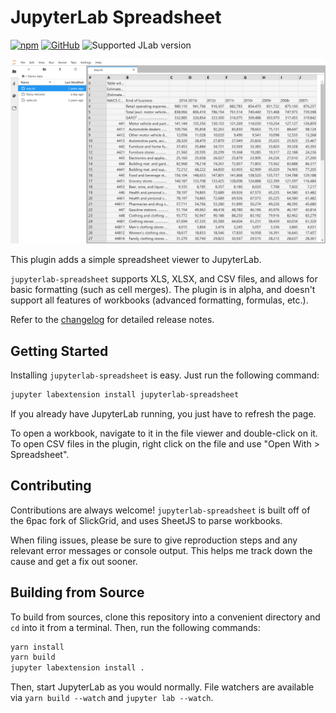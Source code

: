 # JupyterLab Spreadsheet

[![npm](https://img.shields.io/npm/v/jupyterlab-spreadsheet.svg?style=flat-square)](https://www.npmjs.com/package/jupyterlab-spreadsheet)
[![GitHub](https://img.shields.io/github/license/quigleyj97/jupyterlab-spreadsheet.svg?style=flat-square)](https://github.com/quigleyj97/jupyterlab-spreadsheet/blob/master/LICENSE.md)
![Supported JLab version](https://img.shields.io/badge/JupyterLab-0.35-green.svg?style=flat-square)

![Image depicting the plugin displaying a simple XLS workbook](./screenshot.png)

This plugin adds a simple spreadsheet viewer to JupyterLab.

`jupyterlab-spreadsheet` supports XLS, XLSX, and CSV files, and allows for
basic formatting (such as cell merges). The plugin is in alpha, and doesn't
support all features of workbooks (advanced formatting, formulas, etc.).

Refer to the [changelog](./Changelog.md) for detailed release notes.

## Getting Started

Installing `jupyterlab-spreadsheet` is easy. Just run the following command:

```bash
jupyter labextension install jupyterlab-spreadsheet
```

If you already have JupyterLab running, you just have to refresh the page.

To open a workbook, navigate to it in the file viewer and double-click on it.
To open CSV files in the plugin, right click on the file and use
"Open With > Spreadsheet".

## Contributing

Contributions are always welcome! `jupyterlab-spreadsheet` is built off of
the 6pac fork of SlickGrid, and uses SheetJS to parse workbooks.

When filing issues, please be sure to give reproduction steps and any relevant
error messages or console output. This helps me track down the cause and get a
fix out sooner.

## Building from Source

To build from sources, clone this repository into a convenient directory and
`cd` into it from a terminal. Then, run the following commands:

```bash
yarn install
yarn build
jupyter labextension install .
```

Then, start JupyterLab as you would normally. File watchers are available via
`yarn build --watch` and `jupyter lab --watch`.
